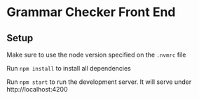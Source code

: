 # Grammar Checker Front End

## Setup

Make sure to use the node version specified on the `.nvmrc` file

Run `npm install` to install all dependencies

Run `npm start` to run the development server. It will serve under http://localhost:4200

